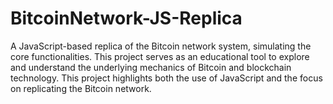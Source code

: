 # BitcoinNetwork-JS-Replica
A JavaScript-based replica of the Bitcoin network system, simulating the core functionalities. This project serves as an educational tool to explore and understand the underlying mechanics of Bitcoin and blockchain technology. This project highlights both the use of JavaScript and the focus on replicating the Bitcoin network.

